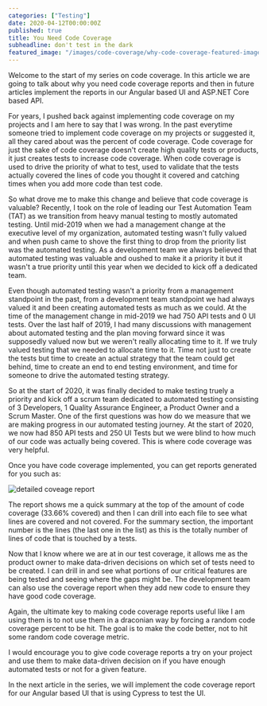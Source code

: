 ```yaml
---
categories: ["Testing"]
date: 2020-04-12T00:00:00Z
published: true
title: You Need Code Coverage
subheadline: don't test in the dark
featured_image: "/images/code-coverage/why-code-coverage-featured-image.png"
---
```


Welcome to the start of my series on code coverage.  In this article we are going to talk about why you need code coverage reports and then in future articles implement the reports in our Angular based UI and ASP.NET Core based API.

For years, I pushed back against implementing code coverage on my projects and I am here to say that I was wrong.  In the past everytime someone tried to implement code coverage on my projects or suggested it, all they cared about was the percent of code coverage.  Code coverage for just the sake of code coverage doesn't create high quality tests or products, it just creates tests to increase code coverage.  When code coverage is used to drive the priority of what to test, used to validate that the tests actually covered the lines of code you thought it covered and catching times when you add more code than test code.

So what drove me to make this change and believe that code coverage is valuable?  Recently, I took on the role of leading our Test Automation Team (TAT) as we transition from heavy manual testing to mostly automated testing.  Until mid-2019 when we had a management change at the executive level of my organization, automated testing wasn't fully valued and when push came to shove the first thing to drop from the priority list was the automated testing.  As a development team we always believed that automated testing was valuable and oushed to make it a priority it but it wasn't a true priority until this year when we decided to kick off a dedicated team.

Even though automated testing wasn't a priority from a management standpoint in the past, from a development team standpoint we had always valued it and been creating automated tests as much as we could.  At the time of the management change in mid-2019 we had 750 API tests and 0 UI tests.  Over the last half of 2019, I had many discussions with management about automated testing and the plan moving forward since it was supposedly valued now but we weren't really allocating time to it.  If we truly valued testing that we needed to allocate time to it.  Time not just to create the tests but time to create an actual strategy that the team could get behind, time to create an end to end testing environment, and time for someone to drive the automated testing strategy.

So at the start of 2020, it was finally decided to make testing truely a priority and kick off a scrum team dedicated to automated testing consisting of 3 Developers, 1 Quality Assurance Engineer, a Product Owner and a Scrum Master.  One of the first questions was how do we measure that we are making progress in our automated testing journey.  At the start of 2020, we now had 850 API tests and 250 UI Tests but we were blind to how much of our code was actually being covered.  This is where code coverage was very helpful.

Once you have code coverage implemented, you can get reports generated for you such as:

![detailed coveage report](/images/code-coverage/cypress-coverage-report-example.png)

The report shows me a quick summary at the top of the amount of code coverage (33.66% covered) and then I can drill into each file to see what lines are covered and not covered.  For the summary section, the important number is the lines (the last one in the list) as this is the totally number of lines of code that is touched by a tests.

Now that I know where we are at in our test coverage, it allows me as the product owner to make data-driven decisions on which set of tests need to be created.  I can drill in and see what portions of our critical features are being tested and seeing where the gaps might be.  The development team can also use the coverage report when they add new code to ensure they have good code coverage.

Again, the ultimate key to making code coverage reports useful like I am using them is to not use them in a draconian way by forcing a random code coverage percent to be hit.  The goal is to make the code better, not to hit some random code coverage metric.

I would encourage you to give code coverage reports a try on your project and use them to make data-driven decision on if you have enough automated tests or not for a given feature.

In the next article in the series, we will implement the code coverage report for our Angular based UI that is using Cypress to test the UI.
